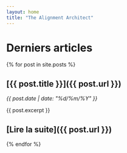 ```yaml
---
layout: home
title: "The Alignment Architect"
---
```


# Derniers articles

{% for post in site.posts %}
## [{{ post.title }}]({{ post.url }})
*{{ post.date | date: "%d/%m/%Y" }}*

{{ post.excerpt }}

[Lire la suite]({{ post.url }})
---
{% endfor %}
